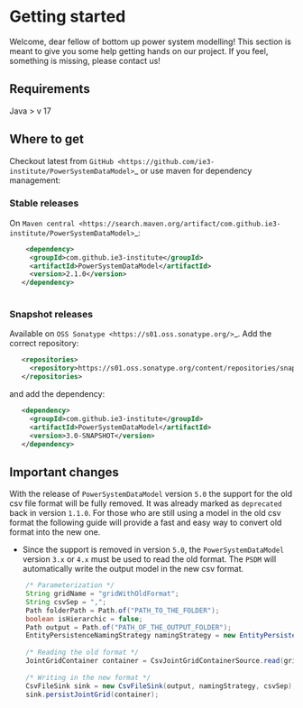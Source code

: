 # Getting started
Welcome, dear fellow of bottom up power system modelling!
This section is meant to give you some help getting hands on our project.
If you feel, something is missing, please contact us!


## Requirements
Java > v 17

## Where to get

Checkout latest from `GitHub <https://github.com/ie3-institute/PowerSystemDataModel>`_ or use maven for dependency
management:

### Stable releases
On `Maven central <https://search.maven.org/artifact/com.github.ie3-institute/PowerSystemDataModel>`_:

``` xml
    <dependency>
     <groupId>com.github.ie3-institute</groupId>
     <artifactId>PowerSystemDataModel</artifactId>
     <version>2.1.0</version>
   </dependency>
 
 ```


### Snapshot releases
Available on `OSS Sonatype <https://s01.oss.sonatype.org/>`_.
Add the correct repository:

``` xml
   <repositories>
     <repository>https://s01.oss.sonatype.org/content/repositories/snapshots</repository>
   </repositories>
 ```

and add the dependency:

``` xml
   <dependency>
     <groupId>com.github.ie3-institute</groupId>
     <artifactId>PowerSystemDataModel</artifactId>
     <version>3.0-SNAPSHOT</version>
   </dependency>
 ```

## Important changes

With the release of `PowerSystemDataModel` version `5.0` the support for the old csv file format will be fully removed.
It was already marked as `deprecated` back in version `1.1.0`. For those who are still using a model in the old csv format
the following guide will provide a fast and easy way to convert old format into the new one.

- Since the support is removed in version `5.0`, the `PowerSystemDataModel` version `3.x` or `4.x` must be 
  used to read the old format. The `PSDM` will automatically write the output model in the new csv format.


``` java
    /* Parameterization */
    String gridName = "gridWithOldFormat";
    String csvSep = ",";
    Path folderPath = Path.of("PATH_TO_THE_FOLDER");
    boolean isHierarchic = false;
    Path output = Path.of("PATH_OF_THE_OUTPUT_FOLDER");
    EntityPersistenceNamingStrategy namingStrategy = new EntityPersistenceNamingStrategy(); // Default naming strategy
    
    /* Reading the old format */
    JointGridContainer container = CsvJointGridContainerSource.read(gridName, csvSep, folderPath, isHierarchic);
    
    /* Writing in the new format */
    CsvFileSink sink = new CsvFileSink(output, namingStrategy, csvSep);
    sink.persistJointGrid(container);
```


